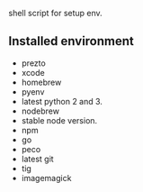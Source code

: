 shell script for setup env.

## Installed environment
- prezto
- xcode
- homebrew
- pyenv
 - latest python 2 and 3.
- nodebrew
 - stable node version.
 - npm
- go 
- peco
- latest git
- tig
- imagemagick